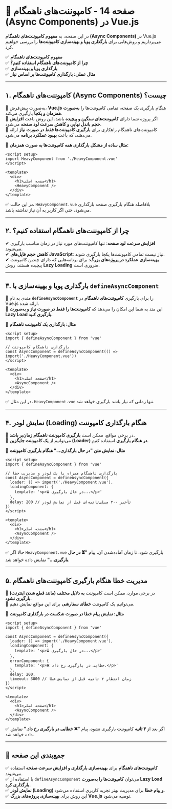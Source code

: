 # **📌 صفحه 14 - کامپوننت‌های ناهمگام (Async Components) در Vue.js**  

در این صفحه، به **مفهوم کامپوننت‌های ناهمگام (Async Components)** در Vue.js می‌پردازیم و روش‌هایی برای **بارگذاری پویا و بهینه‌سازی کامپوننت‌ها** را بررسی خواهیم کرد.  

✅ **مفهوم کامپوننت‌های ناهمگام**  
✅ **چرا از کامپوننت‌های ناهمگام استفاده کنیم؟**  
✅ **بارگذاری پویا و بهینه‌سازی**  
✅ **مثال عملی: بارگذاری کامپوننت‌ها بر اساس نیاز**  

---

## **۱. کامپوننت‌های ناهمگام (Async Components) چیست؟**  

🔹 به‌صورت پیش‌فرض، **Vue.js** هنگام بارگیری یک صفحه، تمامی کامپوننت‌ها را **به‌صورت همزمان و یکجا** بارگیری می‌کند.  
🔹 اگر پروژه شما دارای **کامپوننت‌های سنگین و پیچیده** باشد، این روش باعث **افزایش حجم باندل نهایی و کاهش سرعت لود صفحه** می‌شود.  
🔹 کامپوننت‌های ناهمگام راهکاری برای **بارگیری کامپوننت‌ها فقط در صورت نیاز** ارائه می‌دهند، که باعث **بهبود عملکرد برنامه** می‌شود.  

📌 **مثال ساده از مشکل بارگذاری همه کامپوننت‌ها به صورت همزمان:**  
```vue
<script setup>
import HeavyComponent from './HeavyComponent.vue'
</script>

<template>
  <div>
    <h1>صفحه اصلی</h1>
    <HeavyComponent />
  </div>
</template>
```
✅ در این حالت، `HeavyComponent.vue` بلافاصله هنگام بارگیری صفحه بارگذاری می‌شود، حتی اگر کاربر به آن نیاز نداشته باشد.  

---

## **۲. چرا از کامپوننت‌های ناهمگام استفاده کنیم؟**  

✔ **افزایش سرعت لود صفحه**: تنها کامپوننت‌های مورد نیاز در زمان مناسب بارگیری می‌شوند.  
✔ **کاهش حجم فایل‌های JavaScript**: نیاز نیست تمامی کامپوننت‌ها یکجا بارگیری شوند.  
✔ **بهینه‌سازی عملکرد در پروژه‌های بزرگ**: برای برنامه‌هایی که دارای چندین کامپوننت پیچیده هستند، روش **Lazy Loading** ضروری است.  

---

## **۳. بارگذاری پویا و بهینه‌سازی با `defineAsyncComponent`**  

🔹 متدی به نام **`defineAsyncComponent`** را برای بارگیری **کامپوننت‌های ناهمگام** در Vue.js ارائه شده.  
🔹 این متد به شما این امکان را می‌دهد که **کامپوننت‌ها را فقط در صورت نیاز و به‌صورت Lazy Load بارگیری کنید.**  

📌 **مثال: بارگذاری یک کامپوننت ناهمگام**  
```vue
<script setup>
import { defineAsyncComponent } from 'vue'

// بارگذاری ناهمگام کامپوننت
const AsyncComponent = defineAsyncComponent(() => import('./HeavyComponent.vue'))
</script>

<template>
  <div>
    <h1>صفحه اصلی</h1>
    <AsyncComponent />
  </div>
</template>
```
✅ در این مثال، `HeavyComponent.vue` تنها زمانی که نیاز باشد بارگیری خواهد شد.  

---

## **۴. نمایش لودر (Loading) هنگام بارگذاری کامپوننت**  

🔹 در برخی مواقع، ممکن است **بارگیری کامپوننت ناهمگام زمان‌بر باشد.**  
🔹 می‌توانیم از **یک کامپوننت جایگزین (Loader) در هنگام بارگیری** استفاده کنیم.  

📌 **مثال: نمایش متن "در حال بارگذاری..." هنگام بارگیری کامپوننت**  
```vue
<script setup>
import { defineAsyncComponent } from 'vue'

// بارگذاری ناهمگام همراه با یک لودر و مدیریت خطا
const AsyncComponent = defineAsyncComponent({
  loader: () => import('./HeavyComponent.vue'),
  loadingComponent: {
    template: '<p>⏳ در حال بارگیری...</p>'
  },
  delay: 200 // تأخیر ۲۰۰ میلی‌ثانیه‌ای قبل از نمایش لودر
})
</script>

<template>
  <div>
    <h1>صفحه اصلی</h1>
    <AsyncComponent />
  </div>
</template>
```
✅ حالا اگر `HeavyComponent.vue` بارگیری شود، تا زمان آماده‌شدن آن، پیام **"⏳ در حال بارگیری..."** نمایش داده خواهد شد.  

---

## **۵. مدیریت خطا هنگام بارگیری کامپوننت‌های ناهمگام**  

🔹 در برخی موارد، ممکن است کامپوننت **به دلایل مختلف (مانند قطع شدن اینترنت) بارگیری نشود.**  
🔹 می‌توانیم یک کامپوننت **خطای سفارشی** برای این مواقع نمایش دهیم.  

📌 **مثال: نمایش پیام خطا در صورت شکست در بارگذاری کامپوننت**  
```vue
<script setup>
import { defineAsyncComponent } from 'vue'

const AsyncComponent = defineAsyncComponent({
  loader: () => import('./HeavyComponent.vue'),
  loadingComponent: {
    template: '<p>⏳ در حال بارگیری...</p>'
  },
  errorComponent: {
    template: '<p>❌ خطایی در بارگیری رخ داد.</p>'
  },
  delay: 200,
  timeout: 3000 // زمان انتظار ۳ ثانیه قبل از نمایش خطا
})
</script>

<template>
  <div>
    <h1>صفحه اصلی</h1>
    <AsyncComponent />
  </div>
</template>
```
✅ اگر بعد از **۳ ثانیه** کامپوننت بارگیری نشود، پیام **"❌ خطایی در بارگیری رخ داد."** نمایش داده خواهد شد.  

---

## **📌 جمع‌بندی این صفحه**  

✅ **کامپوننت‌های ناهمگام** برای **بهینه‌سازی بارگذاری و افزایش سرعت صفحه** استفاده می‌شوند.  
✅ با استفاده از `defineAsyncComponent` می‌توان **کامپوننت‌ها را به‌صورت Lazy Load بارگذاری کرد.**  
✅ **نمایش لودر (Loading) و پیام خطا** برای مدیریت بهتر تجربه کاربری استفاده می‌شود.  
✅ این روش برای **بهینه‌سازی پروژه‌های بزرگ Vue.js** توصیه می‌شود.  

---
